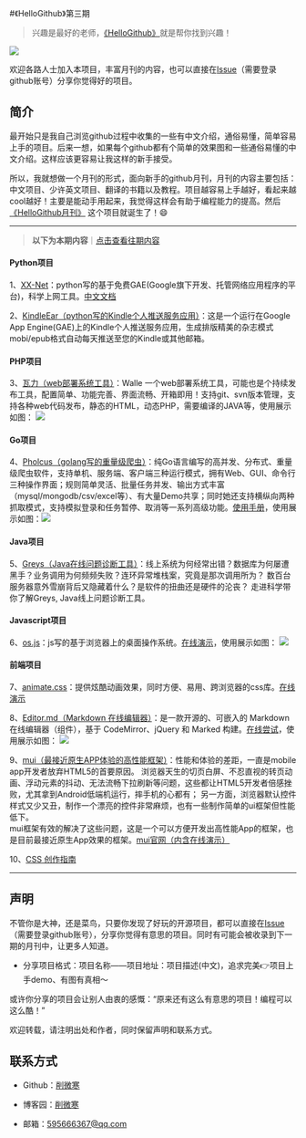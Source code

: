 #《HelloGithub》第三期
>兴趣是最好的老师，[《HelloGithub》](https://github.com/521xueweihan/HelloGithub)就是帮你找到兴趣！

![](https://github.com/521xueweihan/HelloGithub/blob/master/01/img/hello-github.jpg)

欢迎各路人士加入本项目，丰富月刊的内容，也可以直接在[Issue](https://github.com/521xueweihan/HelloGithub/issues/new)（需要登录github账号）分享你觉得好的项目。

## 简介
最开始只是我自己浏览github过程中收集的一些有中文介绍，通俗易懂，简单容易上手的项目。后来一想，如果每个github都有个简单的效果图和一些通俗易懂的中文介绍。这样应该更容易让我这样的新手接受。

所以，我就想做一个月刊的形式，面向新手的github月刊，月刊的内容主要包括：中文项目、少许英文项目、翻译的书籍以及教程。项目越容易上手越好，看起来越cool越好！主要是能动手用起来，我觉得这样会有助于编程能力的提高。然后[《HelloGithub月刊》](https://github.com/521xueweihan/HelloGithub)
这个项目就诞生了！😄

---
>**以下为本期内容**｜[点击查看往期内容](https://github.com/521xueweihan/HelloGithub)

#### Python项目
1、[XX-Net](https://github.com/XX-net/XX-Net)：python写的基于免费GAE(Google旗下开发、托管网络应用程序的平台)，科学上网工具。[中文文档](https://github.com/XX-net/XX-Net/wiki/%E4%B8%AD%E6%96%87%E6%96%87%E6%A1%A3)

2、[KindleEar（python写的Kindle个人推送服务应用）](https://github.com/cdhigh/KindleEar)：这是一个运行在Google App Engine(GAE)上的Kindle个人推送服务应用，生成排版精美的杂志模式mobi/epub格式自动每天推送至您的Kindle或其他邮箱。

#### PHP项目
3、[瓦力（web部署系统工具）](https://github.com/meolu/walle-web/blob/master/docs/README-zh.md)：Walle 一个web部署系统工具，可能也是个持续发布工具，配置简单、功能完善、界面流畅、开箱即用！支持git、svn版本管理，支持各种web代码发布，静态的HTML，动态PHP，需要编译的JAVA等，使用展示如图：
![](https://github.com/521xueweihan/HelloGithub/blob/master/03/img/wali-show.gif)

#### Go项目
4、[Pholcus（golang写的重量级爬虫）](https://github.com/henrylee2cn/pholcus)：纯Go语言编写的高并发、分布式、重量级爬虫软件，支持单机、服务端、客户端三种运行模式，拥有Web、GUI、命令行三种操作界面；规则简单灵活、批量任务并发、输出方式丰富（mysql/mongodb/csv/excel等）、有大量Demo共享；同时她还支持横纵向两种抓取模式，支持模拟登录和任务暂停、取消等一系列高级功能。[使用手册](https://pholcus.gitbooks.io/docs/content/)，使用展示如图：![](https://github.com/521xueweihan/HelloGithub/blob/master/03/img/Pholcus-min.jpg)

#### Java项目
5、[Greys（Java在线问题诊断工具）](https://github.com/oldmanpushcart/greys-anatomy)：线上系统为何经常出错？数据库为何屡遭黑手？业务调用为何频频失败？连环异常堆栈案，究竟是那次调用所为？ 数百台服务器意外雪崩背后又隐藏着什么？是软件的扭曲还是硬件的沦丧？ 走进科学带你了解Greys, Java线上问题诊断工具。

#### Javascript项目
6、[os.js](https://github.com/os-js/OS.js)：js写的基于浏览器上的桌面操作系统。[在线演示](https://osjsv2.0o.no/)，使用展示如图：
![](https://github.com/521xueweihan/HelloGithub/blob/master/03/img/os-js-min.png)

#### 前端项目
7、[animate.css](https://github.com/daneden/animate.css)：提供炫酷动画效果，同时方便、易用、跨浏览器的css库。[在线演示](http://daneden.github.io/animate.css/)

8、[Editor.md（Markdown 在线编辑器）](https://github.com/pandao/editor.md)：是一款开源的、可嵌入的 Markdown 在线编辑器（组件），基于 CodeMirror、jQuery 和 Marked 构建。[在线尝试](http://lab.lepture.com/editor/)，使用展示如图：
![](https://github.com/521xueweihan/HelloGithub/blob/master/03/img/editor.md-min.png)

9、[mui（最接近原生APP体验的高性能框架）](https://github.com/dcloudio/mui)：性能和体验的差距，一直是mobile app开发者放弃HTML5的首要原因。 浏览器天生的切页白屏、不忍直视的转页动画、浮动元素的抖动、无法流畅下拉刷新等问题，这些都让HTML5开发者倍感挫败，尤其拿到Android低端机运行，摔手机的心都有； 另一方面，浏览器默认控件样式又少又丑，制作一个漂亮的控件非常麻烦，也有一些制作简单的ui框架但性能低下。  
mui框架有效的解决了这些问题，这是一个可以方便开发出高性能App的框架，也是目前最接近原生App效果的框架。[mui官网（内含在线演示）](http://dev.dcloud.net.cn/mui/)

10、[CSS 创作指南](https://github.com/cssdream/css-creating)

---
## 声明
不管你是大神，还是菜鸟，只要你发现了好玩的开源项目，都可以直接在[Issue](https://github.com/521xueweihan/HelloGithub/issues/new)（需要登录github账号），分享你觉得有意思的项目。同时有可能会被收录到下一期的月刊中，让更多人知道。

- 分享项目格式：项目名称——项目地址：项目描述(中文)，追求完美👉项目上手demo、有图有真相～

或许你分享的项目会让别人由衷的感慨：“原来还有这么有意思的项目！编程可以这么酷！”

欢迎转载，请注明出处和作者，同时保留声明和联系方式。

## 联系方式
- Github：[削微寒](https://github.com/521xueweihan)

- 博客园：[削微寒](http://www.cnblogs.com/xueweihan/)

- 邮箱：595666367@qq.com

